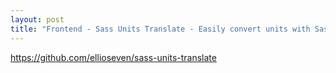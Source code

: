 ```yaml
---
layout: post
title: "Frontend - Sass Units Translate - Easily convert units with Sass"
---
```

https://github.com/ellioseven/sass-units-translate
